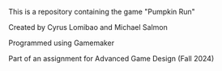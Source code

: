 This is a repository containing the game "Pumpkin Run"

Created by Cyrus Lomibao and Michael Salmon

Programmed using Gamemaker


Part of an assignment for Advanced Game Design (Fall 2024)
